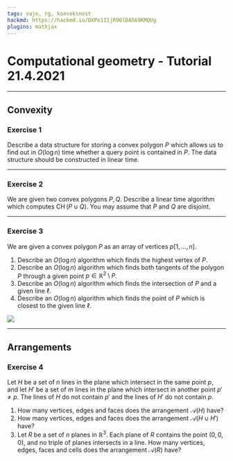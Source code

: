 ```yaml
---
tags: vaje, rg, konveksnost
hackmd: https://hackmd.io/DXPo1I1jR96lDAS69KMQUg
plugins: mathjax
---
```

# Computational geometry - Tutorial 21.4.2021

---

## Convexity

### Exercise 1

Describe a data structure for storing a convex polygon $P$ which allows us to find out in $O(\log n)$ time whether a query point is contained in $P$. The data structure should be constructed in linear time.

---

### Exercise 2

We are given two convex polygons $P, Q$. Describe a linear time algorithm which computes $\operatorname{CH}(P \cup Q)$. You may assume that $P$ and $Q$ are disjoint.

---

### Exercise 3

We are given a convex polygon $P$ as an array of vertices $p[1, \dots ,n]$.

1. Describe an $O(\log n)$ algorithm which finds the highest vertex of $P$.
2. Describe an $O(\log n)$ algorithm which finds both tangents of the polygon $P$ through a given point $p \in \mathbb{R}^2 \setminus P$.
3. Describe an $O(\log n)$ algorithm which finds the intersection of $P$ and a given line $\ell$.
4. Describe an $O(\log n)$ algorithm which finds the point of $P$ which is closest to the given line $\ell$.

![](https://jaanos.github.io/computational-geometry/notes/2021/2021-04-21/tangents.png)

---

## Arrangements

### Exercise 4

Let $H$ be a set of $n$ lines in the plane which intersect in the same point $p$, and let $H'$ be a set of $m$ lines in the plane which intersect in another point $p' \ne p$. The lines of $H$ do not contain $p'$ and the lines of $H'$ do not contain $p$.

1. How many vertices, edges and faces does the arrangement $\mathcal{A}(H)$ have?
2. How many vertices, edges and faces does the arrangement $\mathcal{A}(H \cup H')$ have?
3. Let $R$ be a set of $n$ planes in $\mathbb{R}^3$. Each plane of $R$ contains the point $(0, 0, 0)$, and no triple of planes intersects in a line. How many vertices, edges, faces and cells does the arrangement $\mathcal{A}(R)$ have?
